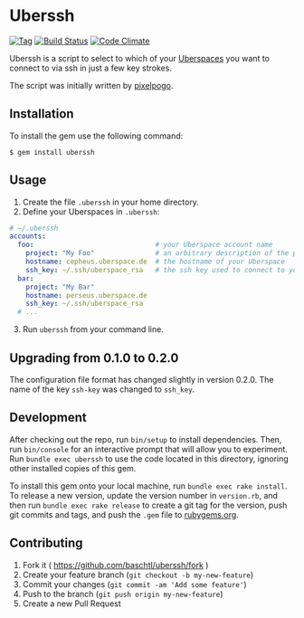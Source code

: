 # Uberssh

[![Tag](https://img.shields.io/github/tag/baschtl/uberssh.svg?style=flat-square)](https://github.com/baschtl/uberssh/releases) [![Build Status](https://img.shields.io/travis/baschtl/uberssh.svg?style=flat-square)](https://travis-ci.org/baschtl/uberssh) [![Code Climate](https://img.shields.io/codeclimate/github/baschtl/uberssh.svg?style=flat-square)](https://codeclimate.com/github/baschtl/uberssh)

Uberssh is a script to select to which of your [Uberspaces](https://uberspace.de/) you want to connect to via ssh in just a few key strokes.

The script was initially written by [pixelpogo](https://github.com/pixelpogo/).

## Installation

To install the gem use the following command:

    $ gem install uberssh

## Usage

1. Create the file `.uberssh` in your home directory.
2. Define your Uberspaces in `.uberssh`:

  ```yaml
  # ~/.uberssh
  accounts:
    foo:                              # your Uberspace account name
      project: "My Foo"               # an arbitrary description of the project
      hostname: cepheus.uberspace.de  # the hostname of your Uberspace
      ssh_key: ~/.ssh/uberspace_rsa   # the ssh key used to connect to your Uberspace
    bar:
      project: "My Bar"
      hostname: perseus.uberspace.de
      ssh_key: ~/.ssh/uberspace_rsa
    # ...
  ```

3. Run `uberssh` from your command line.

## Upgrading from 0.1.0 to 0.2.0

The configuration file format has changed slightly in version 0.2.0. The name of the key `ssh-key` was changed to `ssh_key`.

## Development

After checking out the repo, run `bin/setup` to install dependencies. Then, run `bin/console` for an interactive prompt that will allow you to experiment. Run `bundle exec uberssh` to use the code located in this directory, ignoring other installed copies of this gem.

To install this gem onto your local machine, run `bundle exec rake install`. To release a new version, update the version number in `version.rb`, and then run `bundle exec rake release` to create a git tag for the version, push git commits and tags, and push the `.gem` file to [rubygems.org](https://rubygems.org).

## Contributing

1. Fork it ( https://github.com/baschtl/uberssh/fork )
2. Create your feature branch (`git checkout -b my-new-feature`)
3. Commit your changes (`git commit -am 'Add some feature'`)
4. Push to the branch (`git push origin my-new-feature`)
5. Create a new Pull Request
